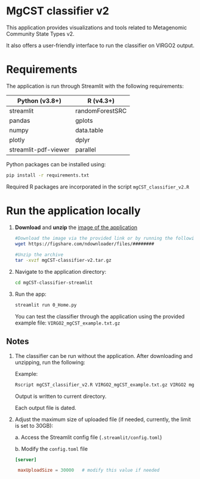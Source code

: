 # MgCST classifier v2

This application provides visualizations and tools related to Metagenomic Community State Types v2. 

It also offers a user-friendly interface to run the classifier on VIRGO2 output.

# Requirements
The application is run through Streamlit with the following requirements:

<div align="center">

| Python (v3.8+)         | R (v4.3+)          |
|------------------------|--------------------|
| streamlit              | randomForestSRC    |
| pandas                 | gplots             |
| numpy                  | data.table         |
| plotly                 | dplyr              |
| streamlit-pdf-viewer   | parallel           |

</div>

Python packages can be installed using:
```bash
pip install -r requirements.txt
```

Required R packages are incorporated in the script ```mgCST_classifier_v2.R```


# Run the application locally

1. **Download** and **unzip** the [image of the application](https://figshare.com/ndownloader/files//########)
   ```bash
   #Download the image via the provided link or by running the following:
   wget https://figshare.com/ndownloader/files/########
  
   #Unzip the archive
   tar -xvzf mgCST-classifier-v2.tar.gz
   ```
   
2. Navigate to the application directory:
    ```bash
    cd mgCST-classifier-streamlit
    ```

3. Run the app:
    ```bash
    streamlit run 0_Home.py
    ```

    You can test the classifier through the application using the provided example file: ```VIRGO2_mgCST_example.txt.gz```

## Notes

1. The classifier can be run without the application. After downloading and unzipping, run the following:
      
   Example:
   ```bash
   Rscript mgCST_classifier_v2.R VIRGO2_mgCST_example.txt.gz VIRGO2 mgCST-classifier-master 4
   ```
   Output is written to current directory.

   Each output file is dated.

3. Adjust the maximum size of uploaded file (if needed, currently, the limit is set to 30GB):

   a. Access the Streamlit config file (```.streamlit/config.toml```)

   b. Modify the ```config.toml``` file
   ```toml
   [server]

    maxUploadSize = 30000   # modify this value if needed
   ```
